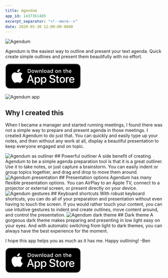 ```yaml
---
title: Agendum
app_id: 1437361485
excerpt_separator: "<!--more-->"
date: 2020-05-30 12:00:00-0600
---
```


![Agendum](https://media.bsn.design/data/agendum/icon.png)

Agendum is the easiest way to outline and present your text agenda. Quick create simple outlines and present them beautifully with no effort.

[![Download](https://raw.githubusercontent.com/benjaminsnorris/media.bsn.design/gh-pages/images/app-store-badge.svg)](https://itunes.apple.com/app/apple-store/id1437361485?mt=8)

<!--more-->

![Agendum app](https://media.bsn.design/images/agendum/Agendum.png)
## Why I created this
When I became a manager and started running meetings, I found there was not a simple way to prepare and present agenda in those meetings. I created Agendum to do just that. You can quickly and easily type up your notes, and then without any work at all, display a beautiful presentation to keep everyone engaged and on topic.

<img alt="Agendum as outliner" class="small" src="https://media.bsn.design/images/agendum/Outliner.png"/>
## Powerful outliner
A side benefit of creating Agendum to be a simple agenda preparation tool is that it is a great outliner. Use it to take notes, or just capture a brainstorm. You can easily indent or group topics together, and drag and drop to move them around.

<img alt="Agendum presentation" class="small" src="https://media.bsn.design/images/agendum/Present.png" />
## Presentation options
Agendum has many flexible presentation options. You can AirPlay to an Apple TV, connect to a projector or external screen, or present directly on your device.

<img alt="Agendum gestures" class="small" src="https://media.bsn.design/images/agendum/Gestures.png"/>
## Keyboard shortcuts
With robust keyboard shortcuts, you can do all of your preparation and presentation without even having to touch the screen. If you would rather touch your content, you can use intuitive gestures to indent and create outlines, move content around, and control the presentation.

<img alt="Agendum dark theme" class="small" src="https://media.bsn.design/images/agendum/Dark.png"/>
## Dark theme
A gorgeous dark theme makes preparing and presenting in low light easy on your eyes. And with automatic switching from light to dark themes, you can always have the best experience for the moment.

I hope this app helps you as much as it has me. Happy outlining!
-Ben

[![Download](https://raw.githubusercontent.com/benjaminsnorris/media.bsn.design/gh-pages/images/app-store-badge.svg)](https://itunes.apple.com/app/apple-store/id1437361485?mt=8)